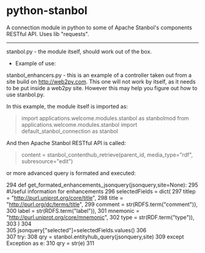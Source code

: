 python-stanbol
==============

A connection module  in python to some of Apache Stanbol's components RESTful API. Uses lib "requests".

---

stanbol.py - the module itself, should work out of the box.

* Example of use:

stanbol_enhancers.py  - this is an example of a controller taken out from a site build on http://web2py.com.
This one will not work by itself, as it needs to be put inside a web2py site.
However this may help you figure out how to use stanbol.py.

In this example, the module itself is imported as:
>  import applications.welcome.modules.stanbol as stanbolmod
>  from applications.welcome.modules.stanbol import default_stanbol_connection as stanbol

And then Apache Stanbol RESTful API is called:
> content = stanbol_contenthub_retrieve(parent_id, media_type="rdf", subresource="edit")  

or more advanced query is formated and executed:
    
294 def get_formated_enhancements_jsonquery(jsonquery,site=None):
295	  #Useful information for enhancements
296	  selectedFields = dict(
297	                    titlep = "http://purl.uniprot.org/core/title",
298	                    title = "http://purl.org/dc/terms/title",
299	                    comment = str(RDFS.term("comment")),
300	                    label = str(RDFS.term("label")),
301	                    mnemonic = "http://purl.uniprot.org/core/mnemonic",
302	                    type = str(RDF.term("type")), 
303	                    )
304	                    
305	    jsonquery["selected"]=selectedFields.values()
306	    
307	    try:
308	        qry = stanbol.entityhub_query(jsonquery,site)
309	    except Exception as e:
310	        qry = str(e)
311


